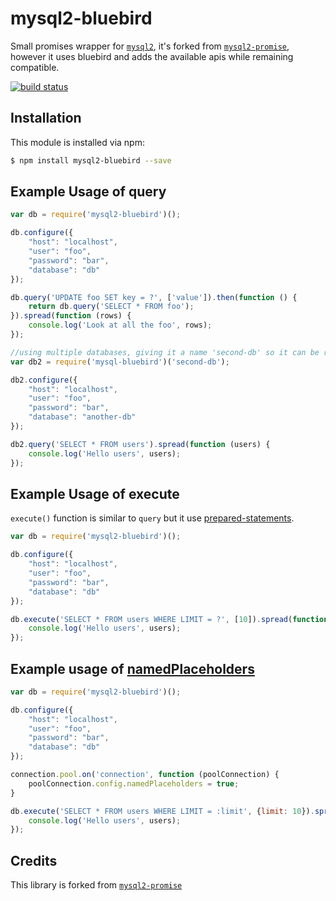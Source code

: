 # mysql2-bluebird

Small promises wrapper for [`mysql2`](https://github.com/sidorares/node-mysql2),
it's forked from [`mysql2-promise`](https://github.com/namshi/node-mysql2-promise),
however it uses bluebird and adds the available apis while remaining compatible.

[![build status](https://api.travis-ci.com/namshi/node-mysql2-promise.svg?token=tS5zF7JF9Zh1pepFK56c)](http://travis-ci.org/namshi/node-mysql2-promise)

## Installation

This module is installed via npm:

``` bash
$ npm install mysql2-bluebird --save
```

## Example Usage of query

``` js
var db = require('mysql2-bluebird')();

db.configure({
	"host": "localhost",
	"user": "foo",
	"password": "bar",
	"database": "db"
});

db.query('UPDATE foo SET key = ?', ['value']).then(function () {
	return db.query('SELECT * FROM foo');
}).spread(function (rows) {
	console.log('Look at all the foo', rows);
});

//using multiple databases, giving it a name 'second-db' so it can be retrieved inside other modules/files.
var db2 = require('mysql-bluebird')('second-db');

db2.configure({
	"host": "localhost",
	"user": "foo",
	"password": "bar",
	"database": "another-db"
});

db2.query('SELECT * FROM users').spread(function (users) {
	console.log('Hello users', users);
});


```

## Example Usage of execute

`execute()` function is similar to `query` but it use [prepared-statements](https://github.com/sidorares/node-mysql2#prepared-statements).

``` js
var db = require('mysql2-bluebird')();

db.configure({
	"host": "localhost",
	"user": "foo",
	"password": "bar",
	"database": "db"
});

db.execute('SELECT * FROM users WHERE LIMIT = ?', [10]).spread(function (users) {
	console.log('Hello users', users);
});

```

## Example usage of [namedPlaceholders]((https://github.com/sidorares/node-mysql2#named-placeholders))

``` js
var db = require('mysql2-bluebird')();

db.configure({
	"host": "localhost",
	"user": "foo",
	"password": "bar",
	"database": "db"
});

connection.pool.on('connection', function (poolConnection) {
    poolConnection.config.namedPlaceholders = true;
}

db.execute('SELECT * FROM users WHERE LIMIT = :limit', {limit: 10}).spread(function (users) {
	console.log('Hello users', users);
});

```

## Credits

This library is forked from [`mysql2-promise`](https://github.com/namshi/node-mysql2-promise)